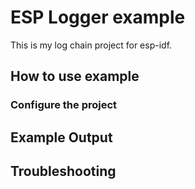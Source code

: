 # ESP Logger example

This is my log chain project for esp-idf.

## How to use example

### Configure the project

## Example Output

## Troubleshooting
